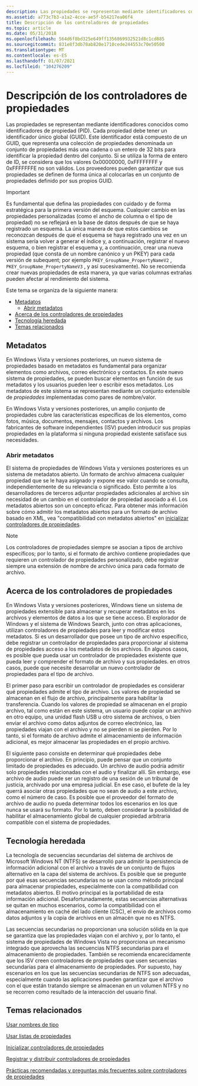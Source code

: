 ```yaml
---
description: Las propiedades se representan mediante identificadores conocidos como identificadores de propiedad (PID).
ms.assetid: a773c7b3-a1a2-4cce-ae5f-b54217ea06f4
title: Descripción de los controladores de propiedades
ms.topic: article
ms.date: 05/31/2018
ms.openlocfilehash: 564d6f8bd325e649ff1356869932521d8c1cd885
ms.sourcegitcommit: 831e8f3db78ab820e1710cede244553c70e50500
ms.translationtype: MT
ms.contentlocale: es-ES
ms.lasthandoff: 01/07/2021
ms.locfileid: "104276209"
---
```

# <a name="understanding-property-handlers"></a>Descripción de los controladores de propiedades

Las propiedades se representan mediante identificadores conocidos como identificadores de propiedad (PID). Cada propiedad debe tener un identificador único global (GUID). Este identificador está compuesto de un GUID, que representa una colección de propiedades denominada un conjunto de propiedades más una cadena o un entero de 32 bits para identificar la propiedad dentro del conjunto. Si se utiliza la forma de entero de ID, se considera que los valores 0x00000000, 0xFFFFFFFF y 0xFFFFFFFE no son válidos. Los proveedores pueden garantizar que sus propiedades se definen de forma única al colocarlas en un conjunto de propiedades definido por sus propios GUID.

> [!IMPORTANT]
> Es fundamental que defina las propiedades con cuidado y de forma estratégica para la primera versión del esquema. Cualquier cambio en las propiedades personalizadas (como el ancho de columna o el tipo de propiedad) no se reflejará en la base de datos después de que se haya registrado un esquema. La única manera de que estos cambios se reconozcan después de que el esquema se haya registrado una vez en un sistema sería volver a generar el índice y, a continuación, registrar el nuevo esquema, o bien registrar el esquema y, a continuación, crear una nueva propiedad (que consta de un nombre canónico y un PKEY) para cada versión de subequent; por ejemplo `PKEY_GroupName_PropertyNameV2` , `PKEY_GroupName_PropertyNameV3` , y así sucesivamente). No se recomienda crear nuevas propiedades de esta manera, ya que varias columnas extrañas pueden afectar al rendimiento del sistema.

 

Este tema se organiza de la siguiente manera:

-   [Metadatos](#metadata)
    -   [Abrir metadatos](#open-metadata)
-   [Acerca de los controladores de propiedades](#about-property-handlers)
-   [Tecnología heredada](#legacy-technology)
-   [Temas relacionados](#related-topics)

## <a name="metadata"></a>Metadatos

En Windows Vista y versiones posteriores, un nuevo sistema de propiedades basado en metadatos es fundamental para organizar elementos como archivos, correo electrónico y contactos. En este nuevo sistema de propiedades, se pueden buscar elementos en función de sus metadatos y los usuarios pueden leer o escribir esos metadatos. Los metadatos de este sistema se representan mediante un conjunto extensible de *propiedades* implementadas como pares de nombre/valor.

En Windows Vista y versiones posteriores, un amplio conjunto de propiedades cubre las características específicas de los elementos, como fotos, música, documentos, mensajes, contactos y archivos. Los fabricantes de software independientes (ISV) pueden introducir sus propias propiedades en la plataforma si ninguna propiedad existente satisface sus necesidades.

### <a name="open-metadata"></a>Abrir metadatos

El sistema de propiedades de Windows Vista y versiones posteriores es un sistema de metadatos abierto. Un formato de archivo almacena cualquier propiedad que se le haya asignado y expone ese valor cuando se consulta, independientemente de su relevancia o significado. Esto permite a los desarrolladores de terceros adjuntar propiedades adicionales al archivo sin necesidad de un cambio en el controlador de propiedad asociado a él. Los metadatos abiertos son un concepto eficaz. Para obtener más información sobre cómo admitir los metadatos abiertos para un formato de archivo basado en XML, vea "compatibilidad con metadatos abiertos" en [inicializar controladores de propiedades](./building-property-handlers-property-handlers.md).

> [!Note]  
> Los controladores de propiedades siempre se asocian a tipos de archivo específicos; por lo tanto, si el formato de archivo contiene propiedades que requieren un controlador de propiedades personalizado, debe registrar siempre una extensión de nombre de archivo única para cada formato de archivo.

 

## <a name="about-property-handlers"></a>Acerca de los controladores de propiedades

En Windows Vista y versiones posteriores, Windows tiene un sistema de propiedades extensible para almacenar y recuperar metadatos en los archivos y elementos de datos a los que se tiene acceso. El explorador de Windows y el sistema de Windows Search, junto con otras aplicaciones, utilizan controladores de propiedades para leer y modificar estos metadatos. Si es un desarrollador que posee un tipo de archivo específico, debe registrar un controlador de propiedades para proporcionar al sistema de propiedades acceso a los metadatos de los archivos. En algunos casos, es posible que pueda usar un controlador de propiedades existente que pueda leer y comprender el formato de archivo y sus propiedades. en otros casos, puede que necesite desarrollar un nuevo controlador de propiedades para el tipo de archivo.

El primer paso para escribir un controlador de propiedades es considerar qué propiedades admite el tipo de archivo. Los valores de propiedad se almacenan en el flujo de archivo, principalmente para habilitar la transferencia. Cuando los valores de propiedad se almacenan en el propio archivo, tal como están en este sistema, un usuario puede copiar un archivo en otro equipo, una unidad flash USB u otro sistema de archivos, o bien enviar el archivo como datos adjuntos de correo electrónico, las propiedades viajan con el archivo y no se pierden ni se pierden. Por lo tanto, si el formato de archivo admite el almacenamiento de información adicional, es mejor almacenar las propiedades en el propio archivo.

El siguiente paso consiste en determinar qué propiedades debe proporcionar el archivo. En principio, puede pensar que un conjunto limitado de propiedades es adecuado. Un archivo de audio podría admitir solo propiedades relacionadas con el audio y finalizar allí. Sin embargo, ese archivo de audio puede ser un registro de una sesión de un tribunal de justicia, archivado por una empresa judicial. En ese caso, el bufete de la ley querrá asociar otras propiedades que no sean de audio a este archivo, como el número de caso. Es posible que el proveedor del formato de archivo de audio no pueda determinar todos los escenarios en los que nunca se usará su formato. Por lo tanto, deben considerar la posibilidad de habilitar el almacenamiento global de cualquier propiedad arbitraria compatible con el sistema de propiedades.

## <a name="legacy-technology"></a>Tecnología heredada

La tecnología de secuencias secundarias del sistema de archivos de Microsoft Windows NT (NTFS) se desarrolló para admitir la persistencia de información adicional con el archivo a través de un conjunto de flujos alternativo en la capa del sistema de archivos. Es posible que se pregunte por qué esas secuencias secundarias no se usan como método principal para almacenar propiedades, especialmente con la compatibilidad con metadatos abiertos. El motivo principal es la portabilidad de esta información adicional. Desafortunadamente, estas secuencias alternativas se quitan en muchos escenarios, como la compatibilidad con el almacenamiento en caché del lado cliente (CSC), el envío de archivos como datos adjuntos y la copia de archivos en un almacén que no es NTFS.

Las secuencias secundarias no proporcionan una solución sólida en la que se garantiza que las propiedades viajan con el archivo y, por lo tanto, el sistema de propiedades de Windows Vista no proporciona un mecanismo integrado que aprovecha las secuencias NTFS secundarias para el almacenamiento de propiedades. También se recomienda encarecidamente que los ISV creen controladores de propiedades que usen secuencias secundarias para el almacenamiento de propiedades. Por supuesto, hay escenarios en los que las secuencias secundarias de NTFS son adecuadas, especialmente cuando las aplicaciones pueden garantizar que el archivo con el que están tratando siempre se almacenan en un volumen NTFS y no se recorren como resultado de la interacción del usuario final.

## <a name="related-topics"></a>Temas relacionados

<dl> <dt>

[Usar nombres de tipo](./building-property-handlers-user-friendly-kind-names.md)
</dt> <dt>

[Usar listas de propiedades](./building-property-handlers-property-lists.md)
</dt> <dt>

[Inicializar controladores de propiedades](./building-property-handlers-property-handlers.md)
</dt> <dt>

[Registrar y distribuir controladores de propiedades](./prophand-reg-dist.md)
</dt> <dt>

[Prácticas recomendadas y preguntas más frecuentes sobre controladores de propiedades](./prophand-bestprac-faq.md)
</dt> </dl>

 

 
